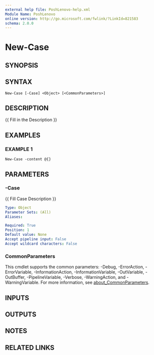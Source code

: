 ```yaml
---
external help file: PoshLenovo-help.xml
Module Name: PoshLenovo
online version: http://go.microsoft.com/fwlink/?LinkId=821583
schema: 2.0.0
---
```


# New-Case

## SYNOPSIS

## SYNTAX

```
New-Case [-Case] <Object> [<CommonParameters>]
```

## DESCRIPTION
{{ Fill in the Description }}

## EXAMPLES

### EXAMPLE 1
```
New-Case -content @{}
```

## PARAMETERS

### -Case
{{ Fill Case Description }}

```yaml
Type: Object
Parameter Sets: (All)
Aliases:

Required: True
Position: 1
Default value: None
Accept pipeline input: False
Accept wildcard characters: False
```

### CommonParameters
This cmdlet supports the common parameters: -Debug, -ErrorAction, -ErrorVariable, -InformationAction, -InformationVariable, -OutVariable, -OutBuffer, -PipelineVariable, -Verbose, -WarningAction, and -WarningVariable. For more information, see [about_CommonParameters](http://go.microsoft.com/fwlink/?LinkID=113216).

## INPUTS

## OUTPUTS

## NOTES

## RELATED LINKS
